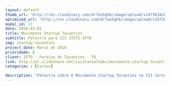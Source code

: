```yaml
---
layout: default
thumb_url: "http://res.cloudinary.com/drlko5ghb/image/upload/v1473634281/jo1fw66csltjomn1k8ss.png"
optimized_url: "http://res.cloudinary.com/drlko5ghb/image/upload/v1473634283/uvcqnctdn4lpp716mtck.png"
modal_id: 17
date: 2016-03-01
title: Movimento Startup Tocantins
subtitle: Palestra para III JTGTI-IFTO
img: startup-tocantins
project_date: Março de 2016
prioridade: 8
client: IFTO - Paraíso do Tocantins - TO
link: http://pt.slideshare.net/LuizCarvalhobr/movimento-startup-tocantins-ifto-paraso-tocantins
categories : [Cursos]

description: "Palestra sobre O Movimento Startup Tocantins na III Jornada Tocantinense de Gestão da Tecnologia da Informação do Instituto Federal de Ciência e Tecnologia do Estado do Tocantins, Campus Paraíso do Tocantins "
---
```

